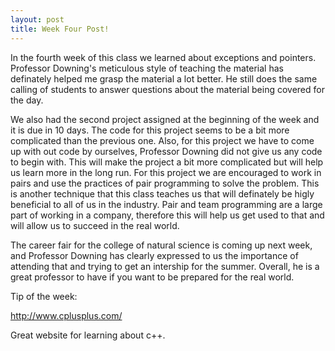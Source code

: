 ```yaml
---
layout: post
title: Week Four Post!
---
```


In the fourth week of this class we learned about exceptions and pointers. Professor Downing's meticulous style of 
teaching the material has definately helped me grasp the material a lot better. He still does the same calling of 
students to answer questions about the material being covered for the day.

We also had the second project assigned at the beginning of the week and it is due in 10 days. The code for this 
project seems to be a bit more complicated than the previous one. Also, for this project we have to come up with 
out code by ourselves, Professor Downing did not give us any code to begin with. This will make the project
a bit more complicated but will help us learn more in the long run. For this project we are encouraged to work
in pairs and use the practices of pair programming to solve the problem. This is another technique that this class
teaches us that will definately be higly beneficial to all of us in the industry. Pair and team programming 
are a large part of working in a company, therefore this will help us get used to that and will allow us to 
succeed in the real world. 

The career fair for the college of natural science is coming up next week, and Professor Downing has clearly 
expressed to us the importance of attending that and trying to get an intership for the summer. Overall, he is a
great professor to have if you want to be prepared for the real world. 

Tip of the week:

<a href="http://www.cplusplus.com/">http://www.cplusplus.com/</a> 

Great website for learning about c++. 
